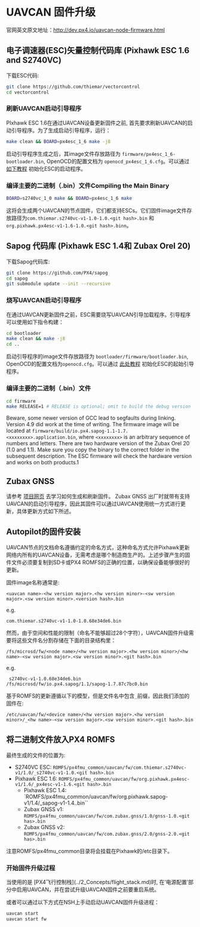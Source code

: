# UAVCAN 固件升级

官网英文原文地址：http://dev.px4.io/uavcan-node-firmware.html

## 电子调速器(ESC)矢量控制代码库 (Pixhawk ESC 1.6 and S2740VC)

下载ESC代码:

<div class="host-code"></div>

```sh
git clone https://github.com/thiemar/vectorcontrol
cd vectorcontrol
```

### 刷新UAVCAN启动引导程序

PIxhawk ESC 1.6在通过UAVCAN设备更新固件之前, 首先要求刷新UAVCAN的启动引导程序。为了生成启动引导程序，运行：

<div class="host-code"></div>

```sh
make clean && BOARD=px4esc_1_6 make -j8
```

启动引导程序生成之后，其image文件存放路径为 `firmware/px4esc_1_6-bootloader.bin`, OpenOCD的配置文档为 `openocd_px4esc_1_6.cfg`。可以通过 [如下教程](../11_Sensors-and-actuator-Buses/uavcan-node-enumeration.md) 初始化ESC的启动程序。

### 编译主要的二进制（.bin）文件Compiling the Main Binary

<div class="host-code"></div>

```sh
BOARD=s2740vc_1_0 make && BOARD=px4esc_1_6 make
```

这将会生成两个UAVCAN的节点固件，它们都支持ESCs。它们固件image文件存放路径为`com.thiemar.s2740vc-v1-1.0-1.0.<git hash>.bin` 和`org.pixhawk.px4esc-v1-1.6-1.0.<git hash>.binn`。

## Sapog 代码库 (Pixhawk ESC 1.4和 Zubax Orel 20)

下载Sapog代码库:

<div class="host-code"></div>

```sh
git clone https://github.com/PX4/sapog
cd sapog
git submodule update --init --recursive
```

### 烧写UAVCAN启动引导程序

在通过UAVCAN更新固件之前，ESC需要烧写UAVCAN引导加载程序。引导程序可以使用如下指令构建：

<div class="host-code"></div>

```sh
cd bootloader
make clean && make -j8
cd ..
```

启动引导程序的image文件存放路径为 `bootloader/firmware/bootloader.bin`, OpenOCD的配置文档为`openocd.cfg`。可以通过 [此处教程](../11_Sensors-and-actuator-Buses/uavcan-bootloader-installation.md) 初始化ESC的起始引导程序。

### 编译主要的二进制（.bin）文件

<div class="host-code"></div>

```sh
cd firmware
make RELEASE=1 # RELEASE is optional; omit to build the debug version
```

Beware, some newer version of GCC lead to segfaults during linking. Version 4.9 did work at the time of writing. The firmware image will be located at `firmware/build/io.px4.sapog-1.1-1.7.<xxxxxxxx>.application.bin`, where `<xxxxxxxx>` is an arbitrary sequence of numbers and letters. There are two hardware version of the Zubax Orel 20 (1.0 and 1.1). Make sure you copy the binary to the correct folder in the subsequent description. The ESC firmware will check the hardware version and works on both products.1


## Zubax GNSS

请参考 [项目网页](https://github.com/Zubax/zubax_gnss) 去学习如何生成和刷新固件。
Zubax GNSS 出厂时就带有支持UAVCAN的启动引导程序，因此其固件可以通过UAVCAN使用统一方式进行更新，具体更新方式如下所述。

## Autopilot的固件安装

UAVCAN节点的文档命名遵循约定的命名方式，这种命名方式允许Pixhawk更新网络内所有的UAVCAN设备，无需考虑是哪个制造商生产的。上述步骤产生的固件文件必须要复制到SD卡或PX4 ROMFS的正确的位置，以确保设备能够很好的更新。

固件image名称通常是:

  ```
  <uavcan name>-<hw version major>.<hw version minor>-<sw version major>.<sw version minor>.<version hash>.bin
  ```

  e.g. 
  ```
  com.thiemar.s2740vc-v1-1.0-1.0.68e34de6.bin
  ```

然而，由于空间和性能的限制（命名不能够超过28个字符），UAVCAN固件升级需要将这些文件名分割存储在下面的目录结构里： 
```
/fs/microsd/fw/<node name>/<hw version major>.<hw version minor>/<hw name>-<sw version major>.<sw version minor>.<git hash>.bin

```

 e.g. 
 ```
  s2740vc-v1-1.0.68e34de6.bin 
 /fs/microsd/fw/io.px4.sapog/1.1/sapog-1.7.87c7bc0.bin
 ```

基于ROMFS的更新遵循以下的模型，但是文件名中包含```_```前缀，因此我们添加的固件在:

  ```
  /etc/uavcan/fw/<device name>/<hw version major>.<hw version minor>/_<hw name>-<sw version major>.<sw version minor>.<git hash>.bin
  ```

## 将二进制文件放入PX4 ROMFS

最终生成的文件的位置为:

- S2740VC ESC: `ROMFS/px4fmu_common/uavcan/fw/com.thiemar.s2740vc-v1/1.0/_s2740vc-v1-1.0.<git hash>.bin`
- Pixhawk ESC 1.6: `ROMFS/px4fmu_common/uavcan/fw/org.pixhawk.px4esc-v1/1.6/_px4esc-v1-1.6.<git hash>.bin`
  - Pixhawk ESC 1.4: `ROMFS/px4fmu_common/uavcan/fw/org.pixhawk.sapog-v1/1.4/_sapog-v1-1.4.<git hash>.bin``
  - Zubax GNSS v1: `ROMFS/px4fmu_common/uavcan/fw/com.zubax.gnss/1.0/gnss-1.0.<git has>.bin`
  - Zubax GNSS v2: `ROMFS/px4fmu_common/uavcan/fw/com.zubax.gnss/2.0/gnss-2.0.<git has>.bin`

注意ROMFS/px4fmu_common目录将会挂载在Pixhawk的/etc目录下。

### 开始固件升级过程

<aside class="note">
当使用的是 [PX4飞行控制栈](../2_Concepts/flight_stack.md)时, 在‘电源配置’部分中启用UAVCAN，并在尝试升级UAVCAN固件之前要重启系统。
</aside>

或者可以通过以下方式在NSH上手动启动UAVCAN固件升级进程：

```sh
uavcan start
uavcan start fw
```
